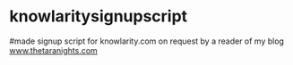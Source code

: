 # knowlaritysignupscript
#made signup script for knowlarity.com on request by a reader of my blog www.thetaranights.com
